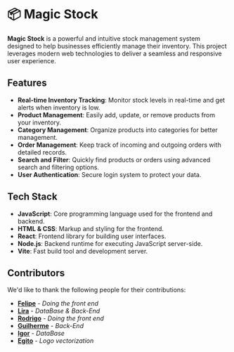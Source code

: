 # 📦 Magic Stock

**Magic Stock** is a powerful and intuitive stock management system designed to help businesses efficiently manage their inventory. This project leverages modern web technologies to deliver a seamless and responsive user experience.

## Features

- **Real-time Inventory Tracking**: Monitor stock levels in real-time and get alerts when inventory is low.
- **Product Management**: Easily add, update, or remove products from your inventory.
- **Category Management**: Organize products into categories for better management.
- **Order Management**: Keep track of incoming and outgoing orders with detailed records.
- **Search and Filter**: Quickly find products or orders using advanced search and filtering options.
- **User Authentication**: Secure login system to protect your data.

## Tech Stack

- **JavaScript**: Core programming language used for the frontend and backend.
- **HTML & CSS**: Markup and styling for the frontend.
- **React**: Frontend library for building user interfaces.
- **Node.js**: Backend runtime for executing JavaScript server-side.
- **Vite**: Fast build tool and development server.

## Contributors

We'd like to thank the following people for their contributions:

- **[Felipe](https://github.com/FelipeMTavaresS)** - *Doing the front end*
- **[Lira](https://github.com/Liragbr)** - *DataBase & Back-End*
- **[Rodrigo](https://github.com/rogs55)** - *Doing the front end*
- **[Guilherme](https://github.com/Gui5002)** - *Back-End*
- **[Igor](https://github.com/Egitz)** - *DataBase*
- **[Egito](https://github.com/Egitz)** - *Logo vectorization*
